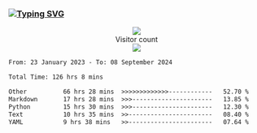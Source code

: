 ### <a href="https://git.io/typing-svg"><img src="https://readme-typing-svg.herokuapp.com?font=Fira+Code&pause=1000&width=435&lines=+Hi+%F0%9F%91%8B+There+is+Chenghow" alt="Typing SVG" /></a>
<p align="center"> 
  <img src="https://github-readme-stats.vercel.app/api?username=chenghow&show_icons=true"><br>
  Visitor count<br>
  <img src="https://profile-counter.glitch.me/chenghow/count.svg">
</p>

<!--START_SECTION:waka-->

```txt
From: 23 January 2023 - To: 08 September 2024

Total Time: 126 hrs 8 mins

Other          66 hrs 28 mins  >>>>>>>>>>>>>------------   52.70 %
Markdown       17 hrs 28 mins  >>>----------------------   13.85 %
Python         15 hrs 30 mins  >>>----------------------   12.30 %
Text           10 hrs 35 mins  >>-----------------------   08.40 %
YAML           9 hrs 38 mins   >>-----------------------   07.64 %
```

<!--END_SECTION:waka-->
